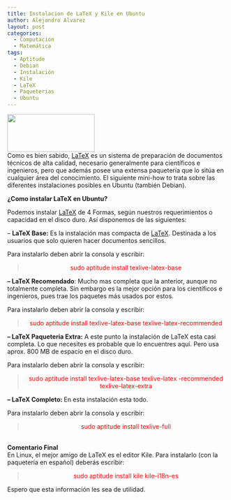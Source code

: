 ```yaml
---
title: Instalacion de LaTeX y Kile en Ubuntu
author: Alejandro Alvarez
layout: post
categories:
  - Computación
  - Matemática
tags:
  - Aptitude
  - Debian
  - Instalación
  - Kile
  - LaTeX
  - Paqueterias
  - Ubuntu
---
```

<p style="text-align: left;">
  <a href="http://www.proyectociencia.org/blog/wp-content/uploads/2009/02/latex-logo.png"><img class="aligncenter size-full wp-image-208" title="latex-logo" src="http://www.proyectociencia.org/blog/wp-content/uploads/2009/02/latex-logo.png" alt="" width="200" height="86" /></a><br /> Como es bien sabido, <a href="http://es.wikipedia.org/wiki/LaTeX">LaTeX</a> es un sistema de preparación de documentos técnicos de alta calidad, necesario generalmente para científicos e ingenieros, pero que además posee una extensa paquetería que lo sitúa en cualquier área del conocimiento. El siguiente mini-how to trata sobre las diferentes instalaciones posibles en Ubuntu (también Debian).
</p>

<span style="font-weight: bold;">¿Como instalar LaTeX en Ubuntu?</span>

Podemos instalar [LaTeX][1] de 4 Formas, según nuestros requerimientos o capacidad en el disco duro. Así disponemos de las siguientes:

&#8211; <span style="font-weight: bold;">LaTeX Base:</span> Es la instalación mas compacta de [LaTeX][1]. Destinada a los usuarios que solo quieren hacer documentos sencillos.

Para instalarlo deben abrir la consola y escribir:

<div style="text-align: center; color: #990000;">
  <blockquote style="color: #ff0000;">
    <p>
      sudo aptitude install texlive-latex-base
    </p>
  </blockquote>
</div>

<span style="font-weight: bold;">&#8211; LaTeX Recomendado</span>: Mucho mas completa que la anterior, aunque no totalmente completa. Sin embargo es la mejor opción para los científicos e ingenieros, pues trae los paquetes más usados por estos.

Para instalarlo deben abrir la consola y escribir:

<div style="text-align: center; color: #990000;">
  <blockquote>
    <p>
      <span style="color: #ff0000;">sudo aptitude install texlive-latex-base texlive-latex-recommended</span><span style="font-weight: bold;"><br /> </span>
    </p>
  </blockquote>
</div>

<span style="font-weight: bold;">&#8211; LaTeX Paqueteria Extra:</span> A este punto la instalación de LaTeX esta casi completa. Lo que necesites es probable que lo encuentres aquí. Pero usa aprox. 800 MB de espacio en el disco duro.

Para instalarlo deben abrir la consola y escribir:

<div style="text-align: center; color: #990000;">
  <blockquote>
    <p>
      <span style="color: #ff0000;">sudo aptitude install texlive-latex-base texlive-latex -recommended texlive-latex-extra</span><span style="font-weight: bold;"><br /> </span>
    </p>
  </blockquote>
</div>

<span style="font-weight: bold;">&#8211; LaTeX Completo: </span><span>E</span>n esta instalación esta todo.

Para instalarlo deben abrir la consola y escribir:

<div style="text-align: center; color: #990000;">
  <blockquote>
    <p>
      <span style="color: #ff0000;">sudo aptitude install texlive-full</span><span style="font-weight: bold;"><br /> </span>
    </p>
  </blockquote>
</div>

<span style="font-weight: bold;"><br /> Comentario Final</span>  
En Linux, el mejor amigo de LaTeX es el editor Kile. Para instalarlo (con la paquetería en español) deberás escribir:

<div style="text-align: center; color: #990000;">
  <blockquote>
    <p>
      <span style="color: #ff0000;">sudo aptitude </span><span style="color: #ff0000;">install kile kile-i18n-es</span><span style="color: #ff0000;"> </span><span style="font-weight: bold;"><br /> </span>
    </p>
  </blockquote>
</div>

Espero que esta información les sea de utilidad.

 [1]: http://es.wikipedia.org/wiki/LaTeX
